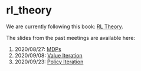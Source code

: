 # rl_theory

We are currently following this book: <a href='https://rltheorybook.github.io/' target='_blank'>RL Theory</a>.

The slides from the past meetings are available here:

1. 2020/08/27: <a href='slides/lec1_annotated.pdf' target='_blank'>MDPs</a>
2. 2020/09/08: <a href='slides/lec2_annotated.pdf' target='_blank'>Value Iteration</a>
3. 2020/09/23: <a href='slides/lec3_annotated.pdf' target='_blank'>Policy Iteration</a>